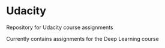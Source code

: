 # Udacity
Repository for Udacity course assignments

Currently contains assignments for the Deep Learning course
